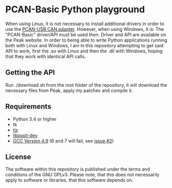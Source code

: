 # PCAN-Basic Python playground

When using Linux, it is not necessary to install additional drivers
in order to use the <a href="https://www.peak-system.com/PCAN-USB.199.0.html">PCAN-USB CAN adapter</a>.
However, when using Windows, it is: The "PCAN-Basic" driver/API must be used then.
Driver and API are available on the Peak website.
In order to being able to write Python applications running both with Linux and Windows,
I am in this repository attempting to get said API to work,
first the .so with Linux
and then the .dll with Windows,
hoping that they work with identical API calls.

## Getting the API

Run ./download.sh from the root folder of the repository, it will download the necessary files from Peak, apply my patches and compile it.

## Requirements

 * Python 3.4 or higher
 * tk
 * <a href="https://packages.debian.org/stretch/tix">tix</a>
 * <a href="https://packages.debian.org/stretch/libpopt-dev">libpopt-dev</a>
 * <a href="https://packages.debian.org/jessie/gcc-4.9">GCC Version 4.9</a> (6 and 7 will fail, see <a href="https://github.com/matthiasbock/pcan-playground/issues/2">issue #2</a>)

## License
The software within this repository is published under the terms and conditions of the GNU GPLv3.
Please note, that this does not necessarily apply to software or libraries, that this software depends on.
